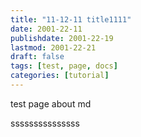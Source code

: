 ```yaml
---
title: "11-12-11 title1111"
date: 2001-22-11
publishdate: 2001-22-19
lastmod: 2001-22-21
draft: false
tags: [test, page, docs]
categories: [tutorial]
---
```

test page about md 

sssssssssssssss
